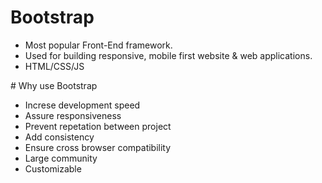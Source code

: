 # Bootstrap
<ul>
  <li>Most popular Front-End framework.</li>
  <li>Used for building responsive, mobile first website & web applications.</li>
  <li>HTML/CSS/JS</li>
</ul>
# Why use Bootstrap
<ul>
  <li>Increse development speed</li>
  <li>Assure responsiveness</li>
  <li>Prevent repetation between project</li>
  <li>Add consistency</li>
  <li>Ensure cross browser compatibility</li>
  <li>Large community</li>
  <li>Customizable</li>
</ul> 

